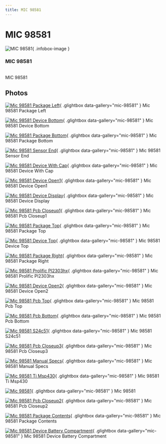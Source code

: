 ```yaml
---
title: MIC 98581
---
```


# MIC 98581

<div class="infobox" markdown>

![MIC 98581](./img/Mic_98581_package_left.jpg){ .infobox-image }

### MIC 98581

| | |
|---|---|

</div>

[](./img/Mic_98581.png)  [](./img/Mic_98581.png)MIC 98581

## Photos

<div class="photo-grid" markdown>

[![Mic 98581 Package Left](./img/Mic_98581_package_left.jpg)](./img/Mic_98581_package_left.jpg "Mic 98581 Package Left"){ .glightbox data-gallery="mic-98581" }
<span class="caption">Mic 98581 Package Left</span>

[![Mic 98581 Device Bottom](./img/Mic_98581_device_bottom.jpg)](./img/Mic_98581_device_bottom.jpg "Mic 98581 Device Bottom"){ .glightbox data-gallery="mic-98581" }
<span class="caption">Mic 98581 Device Bottom</span>

[![Mic 98581 Package Bottom](./img/Mic_98581_package_bottom.jpg)](./img/Mic_98581_package_bottom.jpg "Mic 98581 Package Bottom"){ .glightbox data-gallery="mic-98581" }
<span class="caption">Mic 98581 Package Bottom</span>

[![Mic 98581 Sensor End](./img/Mic_98581_sensor_end.jpg)](./img/Mic_98581_sensor_end.jpg "Mic 98581 Sensor End"){ .glightbox data-gallery="mic-98581" }
<span class="caption">Mic 98581 Sensor End</span>

[![Mic 98581 Device With Cap](./img/Mic_98581_device_with_cap.jpg)](./img/Mic_98581_device_with_cap.jpg "Mic 98581 Device With Cap"){ .glightbox data-gallery="mic-98581" }
<span class="caption">Mic 98581 Device With Cap</span>

[![Mic 98581 Device Open1](./img/Mic_98581_device_open1.jpg)](./img/Mic_98581_device_open1.jpg "Mic 98581 Device Open1"){ .glightbox data-gallery="mic-98581" }
<span class="caption">Mic 98581 Device Open1</span>

[![Mic 98581 Device Display](./img/Mic_98581_device_display.jpg)](./img/Mic_98581_device_display.jpg "Mic 98581 Device Display"){ .glightbox data-gallery="mic-98581" }
<span class="caption">Mic 98581 Device Display</span>

[![Mic 98581 Pcb Closeup1](./img/Mic_98581_pcb_closeup1.jpg)](./img/Mic_98581_pcb_closeup1.jpg "Mic 98581 Pcb Closeup1"){ .glightbox data-gallery="mic-98581" }
<span class="caption">Mic 98581 Pcb Closeup1</span>

[![Mic 98581 Package Top](./img/Mic_98581_package_top.jpg)](./img/Mic_98581_package_top.jpg "Mic 98581 Package Top"){ .glightbox data-gallery="mic-98581" }
<span class="caption">Mic 98581 Package Top</span>

[![Mic 98581 Device Top](./img/Mic_98581_device_top.jpg)](./img/Mic_98581_device_top.jpg "Mic 98581 Device Top"){ .glightbox data-gallery="mic-98581" }
<span class="caption">Mic 98581 Device Top</span>

[![Mic 98581 Package Right](./img/Mic_98581_package_right.jpg)](./img/Mic_98581_package_right.jpg "Mic 98581 Package Right"){ .glightbox data-gallery="mic-98581" }
<span class="caption">Mic 98581 Package Right</span>

[![Mic 98581 Prolific Pl2303hx](./img/Mic_98581_prolific_pl2303hx.jpg)](./img/Mic_98581_prolific_pl2303hx.jpg "Mic 98581 Prolific Pl2303hx"){ .glightbox data-gallery="mic-98581" }
<span class="caption">Mic 98581 Prolific Pl2303hx</span>

[![Mic 98581 Device Open2](./img/Mic_98581_device_open2.jpg)](./img/Mic_98581_device_open2.jpg "Mic 98581 Device Open2"){ .glightbox data-gallery="mic-98581" }
<span class="caption">Mic 98581 Device Open2</span>

[![Mic 98581 Pcb Top](./img/Mic_98581_pcb_top.jpg)](./img/Mic_98581_pcb_top.jpg "Mic 98581 Pcb Top"){ .glightbox data-gallery="mic-98581" }
<span class="caption">Mic 98581 Pcb Top</span>

[![Mic 98581 Pcb Bottom](./img/Mic_98581_pcb_bottom.jpg)](./img/Mic_98581_pcb_bottom.jpg "Mic 98581 Pcb Bottom"){ .glightbox data-gallery="mic-98581" }
<span class="caption">Mic 98581 Pcb Bottom</span>

[![Mic 98581 S24c51](./img/Mic_98581_s24c51.jpg)](./img/Mic_98581_s24c51.jpg "Mic 98581 S24c51"){ .glightbox data-gallery="mic-98581" }
<span class="caption">Mic 98581 S24c51</span>

[![Mic 98581 Pcb Closeup3](./img/Mic_98581_pcb_closeup3.jpg)](./img/Mic_98581_pcb_closeup3.jpg "Mic 98581 Pcb Closeup3"){ .glightbox data-gallery="mic-98581" }
<span class="caption">Mic 98581 Pcb Closeup3</span>

[![Mic 98581 Manual Specs](./img/Mic_98581_manual_specs.jpg)](./img/Mic_98581_manual_specs.jpg "Mic 98581 Manual Specs"){ .glightbox data-gallery="mic-98581" }
<span class="caption">Mic 98581 Manual Specs</span>

[![Mic 98581 Ti Msp430](./img/Mic_98581_ti_msp430.jpg)](./img/Mic_98581_ti_msp430.jpg "Mic 98581 Ti Msp430"){ .glightbox data-gallery="mic-98581" }
<span class="caption">Mic 98581 Ti Msp430</span>

[![Mic 98581](./img/Mic_98581.png)](./img/Mic_98581.png "Mic 98581"){ .glightbox data-gallery="mic-98581" }
<span class="caption">Mic 98581</span>

[![Mic 98581 Pcb Closeup2](./img/Mic_98581_pcb_closeup2.jpg)](./img/Mic_98581_pcb_closeup2.jpg "Mic 98581 Pcb Closeup2"){ .glightbox data-gallery="mic-98581" }
<span class="caption">Mic 98581 Pcb Closeup2</span>

[![Mic 98581 Package Contents](./img/Mic_98581_package_contents.jpg)](./img/Mic_98581_package_contents.jpg "Mic 98581 Package Contents"){ .glightbox data-gallery="mic-98581" }
<span class="caption">Mic 98581 Package Contents</span>

[![Mic 98581 Device Battery Compartment](./img/Mic_98581_device_battery_compartment.jpg)](./img/Mic_98581_device_battery_compartment.jpg "Mic 98581 Device Battery Compartment"){ .glightbox data-gallery="mic-98581" }
<span class="caption">Mic 98581 Device Battery Compartment</span>

</div>
